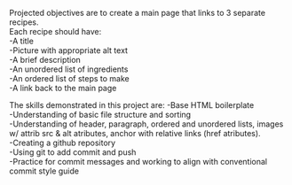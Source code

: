 Projected objectives are to create a main page that links to 3 separate recipes.<br>
Each recipe should have:<br>
-A title<br>
-Picture with appropriate alt text<br>
-A brief description<br>
-An unordered list of ingredients<br>
-An ordered list of steps to make<br>
-A link back to the main page<br>

The skills demonstrated in this project are:
-Base HTML boilerplate<br>
-Understanding of basic file structure and sorting<br>
-Understanding of header, paragraph, ordered and unordered lists, images w/ attrib src & alt atributes, anchor with relative links (href atributes).<br>
-Creating a github repository<br>
-Using git to add commit and push<br>
-Practice for commit messages and working to align with conventional commit style guide<br>

